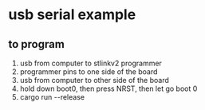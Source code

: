 # usb serial example
## to program
1. usb from computer to stlinkv2 programmer
2. programmer pins to one side of the board
3. usb from computer to other side of the board
4. hold down boot0, then press NRST, then let go boot 0
5. cargo run --release